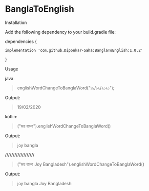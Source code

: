 # BanglaToEnglish

Installation

Add the following dependency to your build.gradle file:


dependencies {

    implementation 'com.github.Diponkar-Saha:BanglaToEnglish:1.0.2'
    
}

Usage

java: 

>englishWordChangeToBanglaWord("১৯/০২/২০২০");

Output:
>19/02/2020


kotlin:

>("জয় বাংলা").englishWordChangeToBanglaWord()

Output:

>joy bangla

///////////////////

>("জয় বাংলা Joy Bangladesh").englishWordChangeToBanglaWord()

Output:

>joy bangla Joy Bangladesh

